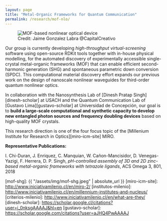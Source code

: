 ```yaml
---
layout: page
title: "Metal-Organic Frameworks for Quantum Communication"
permalink: /research/mof-nlo/
---
```


<figure>
  <img src="{{absolute_url}}/assets/img/mof-shg.jpeg" alt="MOF-based nonlinear optical device"/>
  <figcaption>Credit: Jaime Gonzalez Labra @CapitalCreativo </figcaption>
</figure>

Our group is currently developing *high-throughput virtual-screening* software using open-source RDKit tools together with in-house physical modelling, for the automated discovery of experimentally accessible single-crystal metal-organic frameworks (MOF) that can enable efficient second-harmonic generation (SHG) and spontaneous parametric down conversion (SPDC). This computational material discovery effort expands our previous work on the design of nanoscale nonlinear waveguides for third-order quantum nonlinear optics. 

In collaboration with the Nanosynthesis Lab of [Dinesh Pratap Singh][dinesh-scholar] at USACH and the Quantum Communication Lab of [Gustavo Lima][gustavo-scholar] at Universidad de Concepción, our goal is to **build a large-scale computational and synthetic capacity to develop new entangled photon sources and frequency doubling devices** based on high-quality MOF crystals.

This research direction is one of the four focus topic of the [Millenium Institute for Research in Optics][miro-icm-site] MIRO.

**Representative Publications:**

I. Chi-Duran, J. Enriquez, C. Manquian, W. Cañon-Mancisidor, D. Venegas-Yazigi, F. Herrera, D. P. Singh, *pH-controlled assembly of 3D and 2D zinc-based metal-organic frameworks with tetrazole ligands*, ACS Omega 3, 801, 2018

 
[mof-shg]: {{ "/assets/img/mof-shg.jpeg" | absolute_url }} 
[miro-icm-site]: http://www.iniciativamilenio.cl/en/miro-2/
[institutos-milenio]: http://www.iniciativamilenio.cl/en/millennium-institutes-and-nucleus/
[criterios-milenio]: http://www.iniciativamilenio.cl/en/what-are-they/
[dinesh-scholar]: https://scholar.google.cl/citations?user=j_0nksgAAAAJ&hl=en
[gustavo-scholar]: https://scholar.google.com/citations?user=aJHQ4PwAAAAJ


